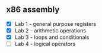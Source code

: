 ## x86 assembly

- [x] Lab 1 - general purpose registers
- [x] Lab 2 - arithmetic operations
- [x] Lab 3 - loops and conditionals
- [ ] Lab 4 - logical operators
